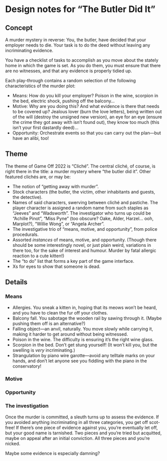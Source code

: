 # Design notes for “The Butler Did It”

## Concept

A murder mystery in reverse: You, the butler, have decided that your employer
needs to die. Your task is to do the deed without leaving any incriminating
evidence.

You have a checklist of tasks to accomplish as you move about the stately home
in which the game is set. As you do them, you must ensure that there are no
witnesses, and that any evidence is properly tidied up.

Each play-through contains a random selection of the following characteristics
of the murder plot:

* Means: How do you kill your employer? Poison in the wine, scorpion in the
  bed, electric shock, pushing off the balcony…
* Motive: Why are you doing this? And what evidence is there that needs to be
  covered up? Jealous lover (burn the love letters), being written out of the
  will (destroy the unsigned new version), an eye for an eye (ensure the crime
  they got away with isn’t found out), they know too much (this isn’t your
  first dastardly deed)…
* Opportunity: Orchestrate events so that you can carry out the plan—but have
  an alibi, too!

## Theme

The theme of Game Off 2022 is “Cliché”. The central cliché, of course, is right
there in the title: a murder mystery where “the butler did it”. Other featured clichés are, or may be:

* The notion of “getting away with murder”.
* Stock characters (the butler, the victim, other inhabitants and guests, the
  detective).
* Names of said characters, swerving between cliché and pastiche. The player
  character is assigned a random name from such staples as “Jeeves” and
  “Wadsworth”. The investigator who turns up could be “Achille Pinot”, “Miss
  Pyne” (too obscure? Oake, Alder, Harzel… ooh, Marplot?), “Willie Wong”, or
  “Angela Archer”.
* The investigative trio of “means, motive, and opportunity”, from police
  procedurals.
* Assorted *instances* of means, motive, and opportunity. (Though there should
  be some interestingly novel, or just plain weird, variations in there too,
  for the sake of interest and humour. Murder by fatal allergic reaction to a
  cute kitten!)
* The “to do” list that forms a key part of the game interface.
* Xs for eyes to show that someone is dead.

## Details

### Means

* Allergies. You sneak a kitten in, hoping that its meows won’t be heard, and
  you have to clean the fur off your clothes.
* Balcony fall. You sabotage the wooden rail by sawing through it. (Maybe
  pushing them off is an alternative?)
* Falling object—an anvil, naturally. You move slowly while carrying it, making
  it harder to get around without being witnessed.
* Poison in the wine. The difficulty is ensuring it’s the right wine glass.
* Scorpion in the bed. Don’t get stung yourself! (It won’t kill you, but the
  swelling is *very* incriminating.)
* Strangulation by piano wire garotte—avoid any telltale marks on your hands,
  and don’t let anyone see you fiddling with the piano in the conservatory!

### Motive

### Opportunity

### The investigation

Once the murder is committed, a sleuth turns up to assess the evidence. If you
avoided anything incriminating in all three categories, you get off scot-free!
If there’s one piece of evidence against you, you’re eventually let off, but
your good name is tarnished. Two pieces and you’re tried but acquitted, maybe
on appeal after an initial conviction. All three pieces and you’re nicked.

Maybe some evidence is especially damning?
